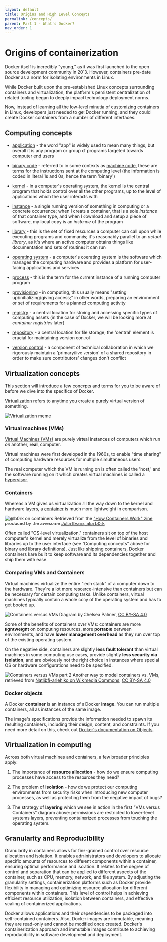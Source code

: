```yaml
---
layout: default
title: Origins and High Level Concepts
permalink: /concepts/
parent: Part 1 - What's Docker?
nav_order: 1
---
```


# Origins of containerization

Docker itself is incredibly "young," as it was first launched to the open source development community in 2013. However, containers pre-date Docker as a norm for isolating environments in Linux. 

While Docker built upon the pre-established Linux concepts surrounding containers and virtualization, the platform's persistent centralization of related tooling began to deeply impact technology deployment norms. 

Now, instead of learning all the low-level minutia of customizing containers in Linux, developers just needed to get Docker running, and they could create Docker containers from a number of different interfaces.
<br/>

## Computing concepts

* [application](https://en.wikipedia.org/wiki/Application_software) - the word "app" is widely used to mean many things, but overall it is any program or group of programs targeted towards computer end users

* [binary code](https://en.wikipedia.org/wiki/Binary_code) - referred to in some contexts as [machine code](https://en.wikipedia.org/wiki/Machine_code), these are terms for the instructions sent at the computing level (the information is coded in literal 1s and 0s, hence the term 'binary')

* [kernel](https://en.wikipedia.org/wiki/Kernel_(operating_system)) - in a computer's operating system, the kernel is the central program that holds control over all the other programs, up to the level of applications which the user interacts with

* [instance](https://en.wikipedia.org/wiki/Instance_(computer_science)) - a single running version of something in computing or a concrete occurrence; when I create a container, that is a sole *instance* of that container type, and when I download and setup a piece of software, my local copy is an *instance* of the program

* [library](https://en.wikipedia.org/wiki/Library_(computing)) - this is the set of fixed resources a computer can call upon while executing programs and commands; it's reasonably parallel to an *actual library*, as it's where an active computer obtains things like documentation and sets of routines it can run

* [operating system](https://en.wikipedia.org/wiki/Operating_system) - a computer's operating system is the software which manages the computing hardware and provides a platform for user-facing applications and services

* [process](https://en.wikipedia.org/wiki/Process_(computing)) - this is the term for the current instance of a running computer program

* [provisioning](https://en.wikipedia.org/wiki/Provisioning_(telecommunications)) - in computing, this usually means "setting up/initializing/giving access;" in other words, preparing an environment or set of requirements for a planned computing activity

* [registry](https://blogs.vmware.com/cloudnative/2017/06/21/what-is-a-container-registry/) - a central location for storing and accessing specific types of computing assets (in the case of Docker, we will be looking more at *container registries* later)

* [repository](https://techterms.com/definition/repository#:~:text=Terms%20%3A%20Repository%20Definition-,Repository,a%20central%20file%20storage%20location.&text=This%20may%20include%20multiple%20source,new%20versions%20of%20the%20program.) - a central location for file storage; the 'central' element is crucial for maintaining version control

* [version control](https://en.wikipedia.org/wiki/Version_control) - a component of technical collaboration in which we rigorously maintain a 'primary/live version' of a shared repository in order to make sure contributors' changes don't conflict

## Virtualization concepts

This section will introduce a few concepts and terms for you to be aware of before we dive into the specifics of Docker. 

[Virtualization](https://en.wikipedia.org/wiki/Virtualization) refers to anytime you create a purely virtual version of something.

![Virtualization meme](/content/figures/VIRTUALIZATION.png)

### Virtual machines (VMs)

[Virtual Machines (VMs)](https://en.wikipedia.org/wiki/Virtual_machine) are purely virtual instances of computers which run *on* another, **real**, computer. 

Virtual machines were first developed in the 1960s, to enable "time sharing" of computing hardware resources for multiple simultaneous users.

The real computer which the VM is running on is often called the 'host,' and the software running on it which creates virtual machines is called a [hypervisor](https://en.wikipedia.org/wiki/Hypervisor).

### Containers

Whereas a VM gives us virtualization all the way down to the kernel and hardware layers, a [container](https://en.wikipedia.org/wiki/OS-level_virtualization) is much more lightweight in comparison. 

![@b0rk on containers](/content/figures/b0rkcontainer.png)
Retrieved from the ["How Containers Work" zine](https://wizardzines.com/zines/containers/) produced by the awesome [Julia Evans, aka b0rk](https://jvns.ca/)

Often called "OS-level virtualization," containers sit on top of the host computer's kernel and merely virtualize from the level of binaries and libraries up to the user interface (see "Computing concepts" above for binary and library definitions). Just like shipping containers, Docker containers kare built to keep software and its dependencies together and ship them with ease. 


### Comparing VMs and Containers

Virtual machines virtualize the entire "tech stack" of a computer down to the hardware. They're a lot more resource-intensive than containers but can be necessary for certain computing tasks. Unlike containers, virtual machines typically contain a whole copy of the operating system and has to get booted up. 

![Containers versus VMs](/content/figures/containersvsvm.png)
Diagram by Chelsea Palmer, [CC BY-SA 4.0](https://creativecommons.org/licenses/by-sa/4.0/)

Some of the benefits of containers over VMs: containers are more **lightweight** on computing resources, more **portable** between environments, and have **lower management overhead** as they run over top of the existing operating system.

On the negative side, containers are slightly **less fault tolerant** than virtual machines in some computing use cases, provide slightly **less security via isolation**, and are obviously not the right choice in instances where special OS or hardware configurations need to be specified.

![Containers versus VMs part 2](/content/figures/wikicommonsVMcontainer.png)
Another way to model containers vs. VMs, retrieved from [Natlibfi-arlehiko on Wikimedia Commons](https://commons.wikimedia.org/wiki/File:Containers.png), [CC BY-SA 4.0](https://creativecommons.org/licenses/by-sa/4.0/)

### Docker objects

A Docker **container** is an instance of a Docker **image**. You can run multiple containers, all as instances of the same image. 

The image's specifications provide the information needed to spawn its resulting containers, including their design, content, and constraints. If you need more detail on this, check out [Docker's documentation on Objects](https://docs.docker.com/get-started/overview/#docker-objects).
<br/>

## Virtualization in computing

Across both virtual machines and containers, a few broader principles apply: 

1. The importance of **resource allocation** - how do we ensure computing processes have access to the resources they need?

2. The problem of **isolation** - how do we protect our computing environments from security risks when introducing new computer processes, as well as protecting them from the negative impact of bugs?

3. The strategy of **layering** which we see in action in the first "VMs versus Containers" diagram above: permissions are restricted to lower-level systems layers, preventing containerized processes from touching the operating system.

## Granularity and Reproducibility

Granularity in containers allows for fine-grained control over resource allocation and isolation. It enables administrators and developers to allocate specific amounts of resources to different components within a container, ensuring optimal performance and isolation. It relates to the degree of control and separation that can be applied to different aspects of the container, such as CPU, memory, network, and file system. By adjusting the granularity settings, containerization platforms such as Docker provide flexibility in managing and optimizing resource allocation for different components within containers. This level of control helps in achieving efficient resource utilization, isolation between containers, and effective scaling of containerized applications.

Docker allows applications and their dependencies to be packaged into self-contained containers. Also, Docker images are immutable, meaning they are read-only and cannot be modified once created. Docker's containerization approach and immutable images contribute to achieving reproducibility in software development and deployment.
